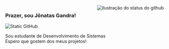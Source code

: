 <img align='right' src="https://github-readme-stats.vercel.app/api?username=JonatasGandra&show_icons=true&title_color=3a2b17&text_color=557a95&icon_color=3a2b17&bg_color=d9dada&cache_seconds=2300" alt="ilustração do status do github">

### Prazer, sou Jônatas Gandra!
<img src="https://img.shields.io/static/v1?label=Overview&message=JonatasGandra&color=557a95&style=for-the-badge&logo=GitHub" alt="Static GitHub">

<p>Sou estudante de Desenvolvimento de Sistemas<br/> Espero que gostem dos meus projetos!</p>
